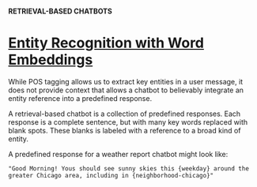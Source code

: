 #### RETRIEVAL-BASED CHATBOTS
# [Entity Recognition with Word Embeddings](https://www.codecademy.com/paths/build-chatbots-with-python/tracks/retrieval-based-chatbots/modules/retrieval-based-chatbots/lessons/retrieval-based-chatbots/exercises/chatbots-entity-with-embeddings)
While POS tagging allows us to extract key entities in a user message, it does not provide context that allows a chatbot to believably integrate an entity reference into a predefined response.

A retrieval-based chatbot is a collection of predefined responses. Each response is a complete sentence, but with many key words replaced with blank spots. These blanks is labeled with a reference to a broad kind of entity. 

A predefined response for a weather report chatbot might look like:
```
"Good Morning! Yous should see sunny skies this {weekday} around the greater Chicago area, including in {neighborhood-chicago}"
```
